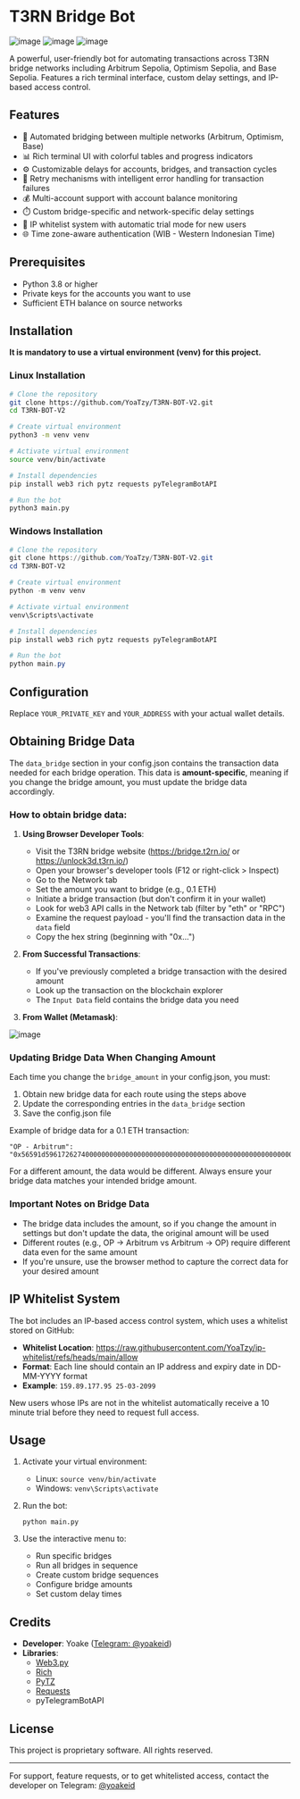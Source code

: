 # T3RN Bridge Bot
![image](https://github.com/user-attachments/assets/31d8b73f-56c1-4161-b3e8-01f4b9bae6d8)
![image](https://github.com/user-attachments/assets/c26d0c64-bd8d-477e-9389-32036e5a8c7f) 
![image](https://github.com/user-attachments/assets/2fa7d90e-8b84-44ec-a7b4-38f320b05e4e)



A powerful, user-friendly bot for automating transactions across T3RN bridge networks including Arbitrum Sepolia, Optimism Sepolia, and Base Sepolia. Features a rich terminal interface, custom delay settings, and IP-based access control.

## Features

- 🌉 Automated bridging between multiple networks (Arbitrum, Optimism, Base)
- 📊 Rich terminal UI with colorful tables and progress indicators
- ⚙️ Customizable delays for accounts, bridges, and transaction cycles
- 🔄 Retry mechanisms with intelligent error handling for transaction failures
- 💰 Multi-account support with account balance monitoring
- ⏱️ Custom bridge-specific and network-specific delay settings
- 🔐 IP whitelist system with automatic trial mode for new users
- 🌐 Time zone-aware authentication (WIB - Western Indonesian Time)

## Prerequisites

- Python 3.8 or higher
- Private keys for the accounts you want to use
- Sufficient ETH balance on source networks

## Installation

**It is mandatory to use a virtual environment (venv) for this project.**

### Linux Installation

```bash
# Clone the repository
git clone https://github.com/YoaTzy/T3RN-BOT-V2.git
cd T3RN-BOT-V2

# Create virtual environment
python3 -m venv venv

# Activate virtual environment
source venv/bin/activate

# Install dependencies
pip install web3 rich pytz requests pyTelegramBotAPI

# Run the bot
python3 main.py
```

### Windows Installation

```powershell
# Clone the repository
git clone https://github.com/YoaTzy/T3RN-BOT-V2.git
cd T3RN-BOT-V2

# Create virtual environment
python -m venv venv

# Activate virtual environment
venv\Scripts\activate

# Install dependencies
pip install web3 rich pytz requests pyTelegramBotAPI

# Run the bot
python main.py
```

## Configuration
Replace `YOUR_PRIVATE_KEY` and `YOUR_ADDRESS` with your actual wallet details.

## Obtaining Bridge Data

The `data_bridge` section in your config.json contains the transaction data needed for each bridge operation. This data is **amount-specific**, meaning if you change the bridge amount, you must update the bridge data accordingly.

### How to obtain bridge data:

1. **Using Browser Developer Tools**:
   - Visit the T3RN bridge website (https://bridge.t2rn.io/ or https://unlock3d.t3rn.io/)
   - Open your browser's developer tools (F12 or right-click > Inspect)
   - Go to the Network tab
   - Set the amount you want to bridge (e.g., 0.1 ETH)
   - Initiate a bridge transaction (but don't confirm it in your wallet)
   - Look for web3 API calls in the Network tab (filter by "eth" or "RPC")
   - Examine the request payload - you'll find the transaction data in the `data` field
   - Copy the hex string (beginning with "0x...")

2. **From Successful Transactions**:
   - If you've previously completed a bridge transaction with the desired amount
   - Look up the transaction on the blockchain explorer
   - The `Input Data` field contains the bridge data you need

3. **From Wallet (Metamask)**:
   
![image](https://github.com/user-attachments/assets/464e63a4-ba23-4d5d-8f7d-94742f90cabb)

### Updating Bridge Data When Changing Amount
Each time you change the `bridge_amount` in your config.json, you must:

1. Obtain new bridge data for each route using the steps above
2. Update the corresponding entries in the `data_bridge` section
3. Save the config.json file

Example of bridge data for a 0.1 ETH transaction:
```
"OP - Arbitrum": "0x56591d59617262740000000000000000000000000000000000000000000000000000000000000000000000000000000000000000000000000000000000000000000000000000000000000000000000002342Zh73f3452300000000000000000000000000000000000000000000000001631652d53d850000000000000000000000000000000000000000000000000000000000000000000000000000000000000000000000000000000000000000000000000000000000000000000000000000000000000000000000000000000000016345785d8a0000"
```

For a different amount, the data would be different. Always ensure your bridge data matches your intended bridge amount.

### Important Notes on Bridge Data

- The bridge data includes the amount, so if you change the amount in settings but don't update the data, the original amount will be used
- Different routes (e.g., OP → Arbitrum vs Arbitrum → OP) require different data even for the same amount
- If you're unsure, use the browser method to capture the correct data for your desired amount

## IP Whitelist System

The bot includes an IP-based access control system, which uses a whitelist stored on GitHub:

- **Whitelist Location**: https://raw.githubusercontent.com/YoaTzy/ip-whitelist/refs/heads/main/allow
- **Format**: Each line should contain an IP address and expiry date in DD-MM-YYYY format
- **Example**: `159.89.177.95 25-03-2099`

New users whose IPs are not in the whitelist automatically receive a 10 minute trial before they need to request full access.

## Usage

1. Activate your virtual environment:
   - Linux: `source venv/bin/activate`
   - Windows: `venv\Scripts\activate`

2. Run the bot:
   ```
   python main.py
   ```

3. Use the interactive menu to:
   - Run specific bridges
   - Run all bridges in sequence
   - Create custom bridge sequences
   - Configure bridge amounts
   - Set custom delay times

## Credits

- **Developer**: Yoake ([Telegram: @yoakeid](https://t.me/yoakeid))
- **Libraries**: 
  - [Web3.py](https://github.com/ethereum/web3.py)
  - [Rich](https://github.com/Textualize/rich)
  - [PyTZ](https://github.com/stub42/pytz)
  - [Requests](https://github.com/psf/requests)
  - pyTelegramBotAPI

## License

This project is proprietary software. All rights reserved.

---

For support, feature requests, or to get whitelisted access, contact the developer on Telegram: [@yoakeid](https://t.me/yoakeid)
